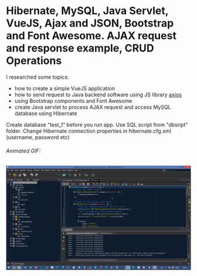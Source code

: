# Hibernate, MySQL, Java Servlet, VueJS, Ajax and JSON, Bootstrap and Font Awesome. AJAX request and response example, CRUD Operations

I researched some topics:
- how to create a simple VueJS application
- how to send request to Java backend software using JS library [axios](https://github.com/axios/axios "Axios")
- using Bootstrap components and Font Awesome
- create Java servlet to process AJAX request and access MySQL database using Hibernate

Create database "test_1" before you run app. Use SQL script from "dbsript" folder.
Change Hibernate connection properties in hibernate.cfg.xml (username, password etc) 

<h6>Animated GIF:</h6>

![session1](https://github.com/AlexeyPavlov2/Java-Essentials-Training-EE-JPA-Hibernate/blob/master/Hibernate_jQuery_Servlet_Example3/pics/1.gif)



